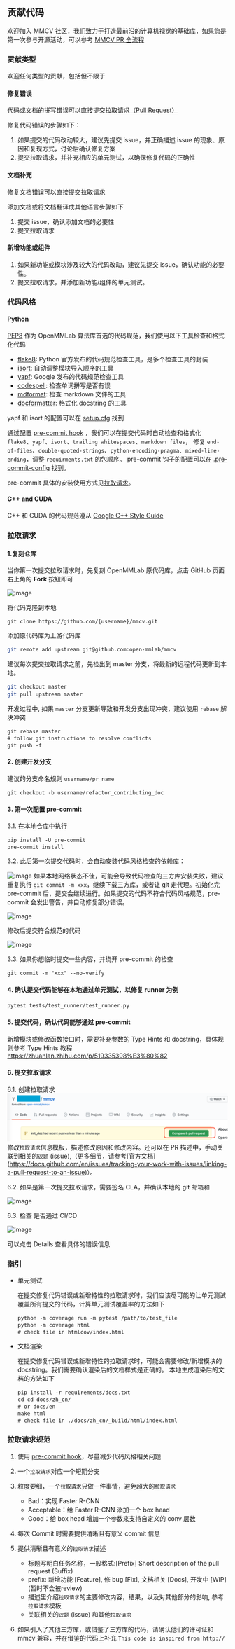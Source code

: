 ## 贡献代码

欢迎加入 MMCV 社区，我们致力于打造最前沿的计算机视觉的基础库，如果您是第一次参与开源活动，可以参考 [MMCV PR 全流程](<>)

### 贡献类型

欢迎任何类型的贡献，包括但不限于

#### 修复错误

代码或文档的拼写错误可以直接提交[拉取请求（Pull Request）](#%E6%8B%89%E5%8F%96%E8%AF%B7%E6%B1%82)

修复代码错误的步骤如下：

1. 如果提交的代码改动较大，建议先提交 issue，并正确描述 issue 的现象、原因和复现方式，讨论后确认修复方案
2. 提交拉取请求，并补充相应的单元测试，以确保修复代码的正确性

#### 文档补充

修复文档错误可以直接提交拉取请求

添加文档或将文档翻译成其他语言步骤如下

1. 提交 issue，确认添加文档的必要性
2. 提交拉取请求

#### 新增功能或组件

1. 如果新功能或模块涉及较大的代码改动，建议先提交 issue，确认功能的必要性。
2. 提交拉取请求，并添加新功能/组件的单元测试。

### 代码风格

#### Python

[PEP8](https://www.python.org/dev/peps/pep-0008/) 作为 OpenMMLab 算法库首选的代码规范，我们使用以下工具检查和格式化代码

- [flake8](https://github.com/PyCQA/flake8): Python 官方发布的代码规范检查工具，是多个检查工具的封装
- [isort](https://github.com/timothycrosley/isort): 自动调整模块导入顺序的工具
- [yapf](https://github.com/google/yapf): Google 发布的代码规范检查工具
- [codespell](https://github.com/codespell-project/codespell): 检查单词拼写是否有误
- [mdformat](https://github.com/executablebooks/mdformat): 检查 markdown 文件的工具
- [docformatter](https://github.com/myint/docformatter): 格式化 docstring 的工具

yapf 和 isort 的配置可以在 [setup.cfg](./setup.cfg) 找到

通过配置 [pre-commit hook](https://pre-commit.com/) ，我们可以在提交代码时自动检查和格式化 `flake8`、`yapf`、`isort`、`trailing whitespaces`、`markdown files`，
修复 `end-of-files`、`double-quoted-strings`、`python-encoding-pragma`、`mixed-line-ending`，调整 `requirments.txt` 的包顺序。
pre-commit 钩子的配置可以在 [.pre-commit-config](./.pre-commit-config.yaml) 找到。

pre-commit 具体的安装使用方式见[拉取请求](#%E6%8B%89%E5%8F%96%E8%AF%B7%E6%B1%82)。

#### C++ and CUDA

C++ 和 CUDA 的代码规范遵从 [Google C++ Style Guide](https://google.github.io/styleguide/cppguide.html)

### 拉取请求

#### 1.复刻仓库

当你第一次提交拉取请求时，先复刻 OpenMMLab 原代码库，点击 GitHub 页面右上角的 **Fork** 按钮即可

![image](https://user-images.githubusercontent.com/57566630/167305749-43c7f4e9-449b-4e98-ade5-0c9276d5c9ce.png)

将代码克隆到本地

```shell
git clone https://github.com/{username}/mmcv.git
```

添加原代码库为上游代码库

```bash
git remote add upstream git@github.com:open-mmlab/mmcv
```

建议每次提交拉取请求之前，先检出到 master 分支，将最新的远程代码更新到本地。

```bash
git checkout master
git pull upstream master
```

开发过程中, 如果 `master` 分支更新导致和开发分支出现冲突，建议使用 `rebase` 解决冲突

```shell
git rebase master
# follow git instructions to resolve conflicts
git push -f
```

#### 2. 创建开发分支

建议的分支命名规则 `username/pr_name`

```shell
git checkout -b username/refactor_contributing_doc
```

#### 3. 第一次配置 pre-commit

3.1. 在本地仓库中执行

```shell
pip install -U pre-commit
pre-commit install
```

3.2. 此后第一次提交代码时，会自动安装代码风格检查的依赖库：

![image](https://user-images.githubusercontent.com/57566630/173660750-3df20a63-cb66-4d33-a986-1f643f1d8aaf.png)
如果本地网络状态不佳，可能会导致代码检查的三方库安装失败，建议重复执行 `git commit -m xxx`，继续下载三方库，或者让
git 走代理。初始化完 pre-commit 后，提交会继续进行。如果提交的代码不符合代码风格规范，pre-commit 会发出警告，并自动修复部分错误。

![image](https://user-images.githubusercontent.com/57566630/167306461-3cb3b5bf-d9b3-4d5a-9c0a-34cfded8dbbc.png)

修改后提交符合规范的代码

![image](https://user-images.githubusercontent.com/57566630/167306496-d2b8daf7-d72c-4129-a0e8-175f8a32cc47.png)

3.3. 如果你想临时提交一些内容，并绕开 pre-commit 的检查

```shell
git commit -m "xxx" --no-verify
```

#### 4. 确认提交代码能够在本地通过单元测试，以修复 runner 为例

```shell
pytest tests/test_runner/test_runner.py
```

#### 5. 提交代码，确认代码能够通过 pre-commit

新增模块或修改函数接口时，需要补充参数的 Type Hints 和 docstring，具体规则参考 Type Hints 教程
https://zhuanlan.zhihu.com/p/519335398%E3%80%82

#### 6. 提交拉取请求

6.1. 创建拉取请求 ![avatar](../../en/_static/community/2.png)
修改`拉取请求`信息模板，描述修改原因和修改内容。还可以在 PR 描述中，手动关联到相关的`议题` (issue),（更多细节，请参考\[官方文档\]
(https://docs.github.com/en/issues/tracking-your-work-with-issues/linking-a-pull-request-to-an-issue)）。

6.2. 如果是第一次提交拉取请求，需要签名 CLA，并确认本地的 git 邮箱和

![image](https://user-images.githubusercontent.com/57566630/167307569-a794b967-6e28-4eac-a942-00deb657815f.png)

6.3. 检查 是否通过 CI/CD

![image](https://user-images.githubusercontent.com/57566630/167307490-f9ebf9fa-63c0-4d83-8ba1-081ea169eb3a.png)

可以点击 Details 查看具体的错误信息

### 指引

- 单元测试

  在提交修复代码错误或新增特性的拉取请求时，我们应该尽可能的让单元测试覆盖所有提交的代码，计算单元测试覆盖率的方法如下

  ```shell
  python -m coverage run -m pytest /path/to/test_file
  python -m coverage html
  # check file in htmlcov/index.html
  ```

- 文档渲染

  在提交修复代码错误或新增特性的拉取请求时，可能会需要修改/新增模块的 docstring。我们需要确认渲染后的文档样式是正确的。
  本地生成渲染后的文档的方法如下

  ```shell
  pip install -r requirements/docs.txt
  cd cd docs/zh_cn/
  # or docs/en
  make html
  # check file in ./docs/zh_cn/_build/html/index.html
  ```

### 拉取请求规范

1. 使用 [pre-commit hook](https://pre-commit.com)，尽量减少代码风格相关问题

2. 一个`拉取请求`对应一个短期分支

3. 粒度要细，一个`拉取请求`只做一件事情，避免超大的`拉取请求`

   - Bad：实现 Faster R-CNN
   - Acceptable：给 Faster R-CNN 添加一个 box head
   - Good：给 box head 增加一个参数来支持自定义的 conv 层数

4. 每次 Commit 时需要提供清晰且有意义 commit 信息

5. 提供清晰且有意义的`拉取请求`描述

   - 标题写明白任务名称，一般格式:\[Prefix\] Short description of the pull request (Suffix)
   - prefix: 新增功能 \[Feature\], 修 bug \[Fix\], 文档相关 \[Docs\], 开发中 \[WIP\] (暂时不会被review)
   - 描述里介绍`拉取请求`的主要修改内容，结果，以及对其他部分的影响, 参考`拉取请求`模板
   - 关联相关的`议题` (issue) 和其他`拉取请求`

6. 如果引入了其他三方库，或借鉴了三方库的代码，请确认他们的许可证和 mmcv 兼容，并在借鉴的代码上补充 `This code is inspired from http://`
